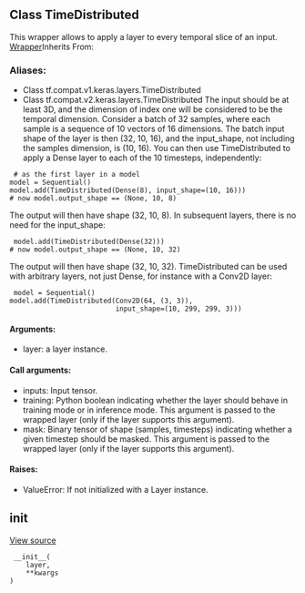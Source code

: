 ## Class TimeDistributed
This wrapper allows to apply a layer to every temporal slice of an input.
[Wrapper](https://tensorflow.google.cn/api_docs/python/tf/keras/layers/Wrapper)Inherits From: 

### Aliases:
- Class tf.compat.v1.keras.layers.TimeDistributed
- Class tf.compat.v2.keras.layers.TimeDistributed
The input should be at least 3D, and the dimension of index one will be considered to be the temporal dimension.
Consider a batch of 32 samples, where each sample is a sequence of 10 vectors of 16 dimensions. The batch input shape of the layer is then (32, 10, 16), and the input_shape, not including the samples dimension, is (10, 16).
You can then use TimeDistributed to apply a Dense layer to each of the 10 timesteps, independently:

```
 # as the first layer in a model
model = Sequential()
model.add(TimeDistributed(Dense(8), input_shape=(10, 16)))
# now model.output_shape == (None, 10, 8)
```
The output will then have shape (32, 10, 8).
In subsequent layers, there is no need for the input_shape:

```
 model.add(TimeDistributed(Dense(32)))
# now model.output_shape == (None, 10, 32)
```
The output will then have shape (32, 10, 32).
TimeDistributed can be used with arbitrary layers, not just Dense, for instance with a Conv2D layer:

```
 model = Sequential()
model.add(TimeDistributed(Conv2D(64, (3, 3)),
                          input_shape=(10, 299, 299, 3)))
```
#### Arguments:
- layer: a layer instance.
#### Call arguments:
- inputs: Input tensor.
- training: Python boolean indicating whether the layer should behave in training mode or in inference mode. This argument is passed to the wrapped layer (only if the layer supports this argument).
- mask: Binary tensor of shape (samples, timesteps) indicating whether a given timestep should be masked. This argument is passed to the wrapped layer (only if the layer supports this argument).
#### Raises:
- ValueError: If not initialized with a Layer instance.
## __init__
[View source](https://github.com/tensorflow/tensorflow/blob/r2.0/tensorflow/python/keras/layers/wrappers.py#L147-L159)


```
 __init__(
    layer,
    **kwargs
)
```
